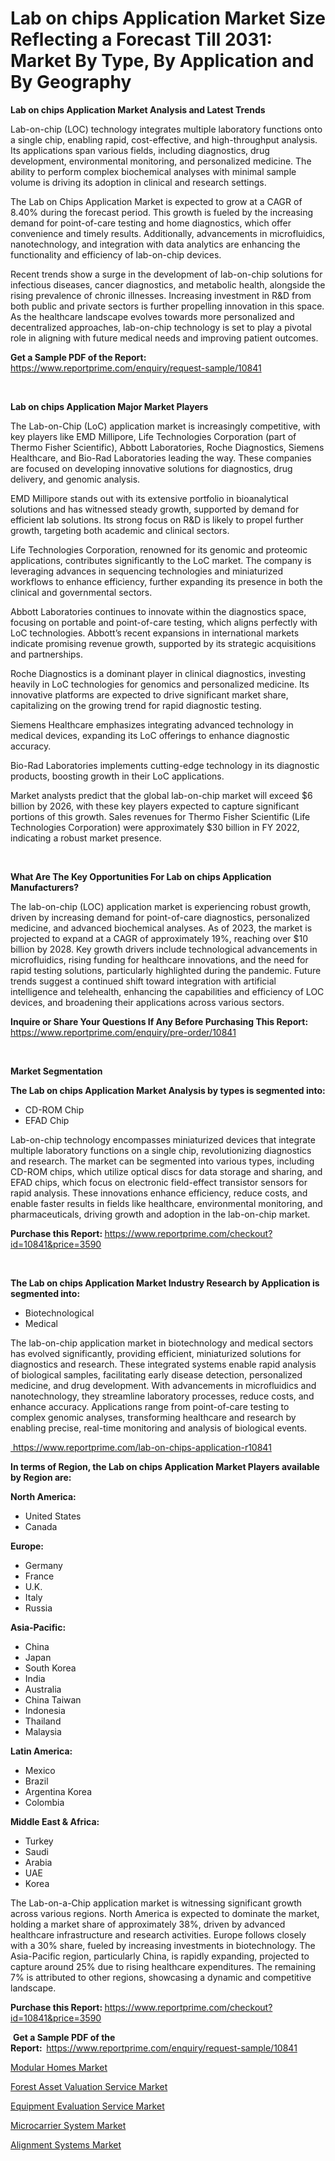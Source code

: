 <p><h1>Lab on chips Application Market Size Reflecting a Forecast Till 2031: Market By Type, By Application and By Geography</h1></p><p><strong>Lab on chips Application Market Analysis and Latest Trends</strong></p>
<p><p>Lab-on-chip (LOC) technology integrates multiple laboratory functions onto a single chip, enabling rapid, cost-effective, and high-throughput analysis. Its applications span various fields, including diagnostics, drug development, environmental monitoring, and personalized medicine. The ability to perform complex biochemical analyses with minimal sample volume is driving its adoption in clinical and research settings.</p><p>The Lab on Chips Application Market is expected to grow at a CAGR of 8.40% during the forecast period. This growth is fueled by the increasing demand for point-of-care testing and home diagnostics, which offer convenience and timely results. Additionally, advancements in microfluidics, nanotechnology, and integration with data analytics are enhancing the functionality and efficiency of lab-on-chip devices.</p><p>Recent trends show a surge in the development of lab-on-chip solutions for infectious diseases, cancer diagnostics, and metabolic health, alongside the rising prevalence of chronic illnesses. Increasing investment in R&D from both public and private sectors is further propelling innovation in this space. As the healthcare landscape evolves towards more personalized and decentralized approaches, lab-on-chip technology is set to play a pivotal role in aligning with future medical needs and improving patient outcomes.</p></p>
<p><strong>Get a Sample PDF of the Report:&nbsp;</strong> <a href="https://www.reportprime.com/enquiry/request-sample/10841?utm_campaign=40&utm_medium=2&utm_source=Github&utm_content=ia&utm_term=29112024&utm_id=lab-on-chips-application">https://www.reportprime.com/enquiry/request-sample/10841</a></p>
<p>&nbsp;</p>
<p><strong>Lab on chips Application Major Market Players</strong></p>
<p><p>The Lab-on-Chip (LoC) application market is increasingly competitive, with key players like EMD Millipore, Life Technologies Corporation (part of Thermo Fisher Scientific), Abbott Laboratories, Roche Diagnostics, Siemens Healthcare, and Bio-Rad Laboratories leading the way. These companies are focused on developing innovative solutions for diagnostics, drug delivery, and genomic analysis.</p><p>EMD Millipore stands out with its extensive portfolio in bioanalytical solutions and has witnessed steady growth, supported by demand for efficient lab solutions. Its strong focus on R&D is likely to propel further growth, targeting both academic and clinical sectors.</p><p>Life Technologies Corporation, renowned for its genomic and proteomic applications, contributes significantly to the LoC market. The company is leveraging advances in sequencing technologies and miniaturized workflows to enhance efficiency, further expanding its presence in both the clinical and governmental sectors.</p><p>Abbott Laboratories continues to innovate within the diagnostics space, focusing on portable and point-of-care testing, which aligns perfectly with LoC technologies. Abbott’s recent expansions in international markets indicate promising revenue growth, supported by its strategic acquisitions and partnerships.</p><p>Roche Diagnostics is a dominant player in clinical diagnostics, investing heavily in LoC technologies for genomics and personalized medicine. Its innovative platforms are expected to drive significant market share, capitalizing on the growing trend for rapid diagnostic testing.</p><p>Siemens Healthcare emphasizes integrating advanced technology in medical devices, expanding its LoC offerings to enhance diagnostic accuracy. </p><p>Bio-Rad Laboratories implements cutting-edge technology in its diagnostic products, boosting growth in their LoC applications.</p><p>Market analysts predict that the global lab-on-chip market will exceed $6 billion by 2026, with these key players expected to capture significant portions of this growth. Sales revenues for Thermo Fisher Scientific (Life Technologies Corporation) were approximately $30 billion in FY 2022, indicating a robust market presence.</p></p>
<p>&nbsp;</p>
<p><strong>What Are The Key Opportunities For Lab on chips Application Manufacturers?</strong></p>
<p><p>The lab-on-chip (LOC) application market is experiencing robust growth, driven by increasing demand for point-of-care diagnostics, personalized medicine, and advanced biochemical analyses. As of 2023, the market is projected to expand at a CAGR of approximately 19%, reaching over $10 billion by 2028. Key growth drivers include technological advancements in microfluidics, rising funding for healthcare innovations, and the need for rapid testing solutions, particularly highlighted during the pandemic. Future trends suggest a continued shift toward integration with artificial intelligence and telehealth, enhancing the capabilities and efficiency of LOC devices, and broadening their applications across various sectors.</p></p>
<p><strong>Inquire or Share Your Questions If Any Before Purchasing This Report:</strong> <a href="https://www.reportprime.com/enquiry/pre-order/10841?utm_campaign=40&utm_medium=2&utm_source=Github&utm_content=ia&utm_term=29112024&utm_id=lab-on-chips-application">https://www.reportprime.com/enquiry/pre-order/10841</a></p>
<p>&nbsp;</p>
<p><strong>Market Segmentation</strong></p>
<p><strong>The Lab on chips Application Market Analysis by types is segmented into:</strong></p>
<p><ul><li>CD-ROM Chip</li><li>EFAD Chip</li></ul></p>
<p><p>Lab-on-chip technology encompasses miniaturized devices that integrate multiple laboratory functions on a single chip, revolutionizing diagnostics and research. The market can be segmented into various types, including CD-ROM chips, which utilize optical discs for data storage and sharing, and EFAD chips, which focus on electronic field-effect transistor sensors for rapid analysis. These innovations enhance efficiency, reduce costs, and enable faster results in fields like healthcare, environmental monitoring, and pharmaceuticals, driving growth and adoption in the lab-on-chip market.</p></p>
<p><strong>Purchase this Report:&nbsp;</strong><a href="https://www.reportprime.com/checkout?id=10841&price=3590&utm_campaign=40&utm_medium=2&utm_source=Github&utm_content=ia&utm_term=29112024&utm_id=lab-on-chips-application">https://www.reportprime.com/checkout?id=10841&price=3590</a></p>
<p>&nbsp;</p>
<p><strong>The Lab on chips Application Market Industry Research by Application is segmented into:</strong></p>
<p><ul><li>Biotechnological</li><li>Medical</li></ul></p>
<p><p>The lab-on-chip application market in biotechnology and medical sectors has evolved significantly, providing efficient, miniaturized solutions for diagnostics and research. These integrated systems enable rapid analysis of biological samples, facilitating early disease detection, personalized medicine, and drug development. With advancements in microfluidics and nanotechnology, they streamline laboratory processes, reduce costs, and enhance accuracy. Applications range from point-of-care testing to complex genomic analyses, transforming healthcare and research by enabling precise, real-time monitoring and analysis of biological events.</p></p>
<p><a href="https://www.reportprime.com/lab-on-chips-application-r10841?utm_campaign=40&utm_medium=2&utm_source=Github&utm_content=ia&utm_term=29112024&utm_id=lab-on-chips-application">&nbsp;https://www.reportprime.com/lab-on-chips-application-r10841</a></p>
<p><strong>In terms of Region, the Lab on chips Application Market Players available by Region are:</strong></p>
<p>
    <p> <strong> North America: </strong>
        <ul>
            <li>United States</li>
            <li>Canada</li>
        </ul>
        </p> 
    <p> <strong> Europe: </strong>
        <ul>
            <li>Germany</li>
            <li>France</li>
            <li>U.K.</li>
            <li>Italy</li>
            <li>Russia</li>
        </ul>
        </p> 
    <p> <strong> Asia-Pacific: </strong>
        <ul>
            <li>China</li>
            <li>Japan</li>
            <li>South Korea</li>
            <li>India</li>
            <li>Australia</li>
            <li>China Taiwan</li>
            <li>Indonesia</li>
            <li>Thailand</li>
            <li>Malaysia</li>
        </ul>
        </p> 
    <p> <strong> Latin America: </strong>
        <ul>
            <li>Mexico</li>
            <li>Brazil</li>
            <li>Argentina Korea</li>
            <li>Colombia</li>
        </ul>
        </p> 
    <p> <strong> Middle East & Africa: </strong>
        <ul>
            <li>Turkey</li>
            <li>Saudi</li>
            <li>Arabia</li>
            <li>UAE</li>
            <li>Korea</li>
        </ul>
    </p>
    </p>
<p><p>The Lab-on-a-Chip application market is witnessing significant growth across various regions. North America is expected to dominate the market, holding a market share of approximately 38%, driven by advanced healthcare infrastructure and research activities. Europe follows closely with a 30% share, fueled by increasing investments in biotechnology. The Asia-Pacific region, particularly China, is rapidly expanding, projected to capture around 25% due to rising healthcare expenditures. The remaining 7% is attributed to other regions, showcasing a dynamic and competitive landscape.</p></p>
<p><strong>Purchase this Report: </strong><a href="https://www.reportprime.com/checkout?id=10841&price=3590&utm_campaign=40&utm_medium=2&utm_source=Github&utm_content=ia&utm_term=29112024&utm_id=lab-on-chips-application">https://www.reportprime.com/checkout?id=10841&price=3590</a></p>
<p>&nbsp;<strong>Get a Sample PDF of the Report:&nbsp;&nbsp;</strong><a href="https://www.reportprime.com/enquiry/request-sample/10841?utm_campaign=40&utm_medium=2&utm_source=Github&utm_content=ia&utm_term=29112024&utm_id=lab-on-chips-application">https://www.reportprime.com/enquiry/request-sample/10841</a></p>
<p><strong></strong></p>
<p><p><a href="https://www.linkedin.com/pulse/modular-homes-market-opportunities-emerging-global-trends-8deme?utm_campaign=40&utm_medium=2&utm_source=Github&utm_content=ia&utm_term=29112024&utm_id=lab-on-chips-application">Modular Homes Market</a></p><p><a href="https://issuu.com/reportprime-2/docs/forest-asset-valuation-service-mark_e953e18ed95b97?utm_campaign=40&utm_medium=2&utm_source=Github&utm_content=ia&utm_term=29112024&utm_id=lab-on-chips-application">Forest Asset Valuation Service Market</a></p><p><a href="https://issuu.com/reportprime-2/docs/equipment-evaluation-service-market_d7d611773e00bf?utm_campaign=40&utm_medium=2&utm_source=Github&utm_content=ia&utm_term=29112024&utm_id=lab-on-chips-application">Equipment Evaluation Service Market</a></p><p><a href="https://github.com/ParvinKhatun77/Market-Research-Report-List-1/blob/main/microcarrier-system-market.md?utm_campaign=40&utm_medium=2&utm_source=Github&utm_content=ia&utm_term=29112024&utm_id=lab-on-chips-application">Microcarrier System Market</a></p><p><a href="https://www.linkedin.com/pulse/global-alignment-systems-market-trends-innovations-forward-looking-jjj4e?utm_campaign=40&utm_medium=2&utm_source=Github&utm_content=ia&utm_term=29112024&utm_id=lab-on-chips-application">Alignment Systems Market</a></p></p>